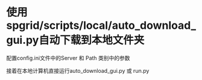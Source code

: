 # 使用spgrid/scripts/local/auto_download_gui.py自动下载到本地文件夹

配置config.ini文件中的Server 和 Path 类别中的参数

接着在本地计算机直接运行auto_download_gui.py 或 run.py